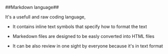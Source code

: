 ##Markdown language##

It's a usefull and raw coding language, 

* It contains inline text symbols that specify how to format the text

* Markedown files are designed to be easly converted into HTML files 

* It can be also review in one sight by everyone because it's in text format 
